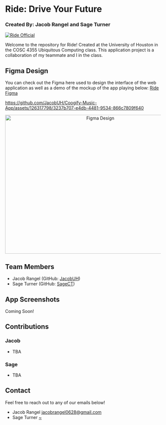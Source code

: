 # Ride: Drive Your Future

### Created By: Jacob Rangel and Sage Turner

[![Ride Official](https://raw.githubusercontent.com/JacobUH/Coogify-Music-App/main/Screenshots/Official%20Post.png)](http://3.18.22.13:5173/)

Welcome to the repository for Ride! Created at the University of Houston in the COSC 4355 Ubiquitous Computing class. This application project is a collaboration of my teammate and I in the class.

## Figma Design

You can check out the Figma here used to design the interface of the web application as well as a demo of the mockup of the app playing below: [Ride Figma](https://www.figma.com/design/1iJjSb19QvrmgzJcBEDduN/4355-Project?node-id=282-920&node-type=frame&t=8VuxPOAECWnI6ugV-0)

https://github.com/JacobUH/Coogify-Music-App/assets/126317798/3237b707-e4db-4481-9534-866c7809f640

<p align="center">
  <img src="" alt="Figma Design" border="0" width="600" height="450" style="margin-right: 60px;">
</p>

## Team Members

- Jacob Rangel (GitHub: [JacobUH](https://github.com/JacobUH))
- Sage Turner (GitHub: [SageCT](https://github.com/SageCT))

## App Screenshots

Coming Soon!

## Contributions

### Jacob

- TBA

### Sage

- TBA

## Contact

Feel free to reach out to any of our emails below!

- Jacob Rangel [jacobrangel0628@gmail.com](https://jacobrangel0628@gmail.com)
- Sage Turner [~]()
